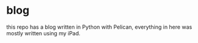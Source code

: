 # blog
this repo has a blog written in Python with Pelican, everything in here was mostly written using my iPad.
